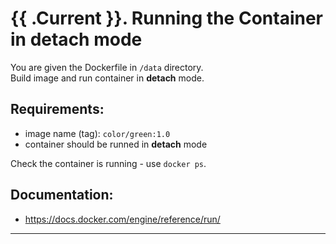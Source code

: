# {{ .Current }}. Running the Container in detach mode

You are given the Dockerfile in `/data` directory.  
Build image and run container in **detach** mode.  

## Requirements:
- image name (tag): `color/green:1.0`
- container should be runned in **detach** mode

Check the container is running - use `docker ps`. 

## Documentation:
- https://docs.docker.com/engine/reference/run/

---